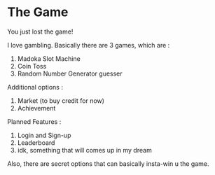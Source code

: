 # The Game 
You just lost the game!

I love gambling.
Basically there are 3 games, which are : 
1. Madoka Slot Machine
2. Coin Toss
3. Random Number Generator guesser

Additional options :
1. Market (to buy credit for now)
2. Achievement

Planned Features :
1. Login and Sign-up
2. Leaderboard 
3. idk, something that will comes up in my dream

Also, there are secret options that can basically insta-win u the game.
